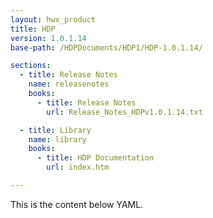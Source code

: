 ```yaml
---
layout: hwx_product
title: HDP
version: 1.0.1.14
base-path: /HDPDocuments/HDP1/HDP-1.0.1.14/

sections:
  - title: Release Notes
    name: releasenotes
    books:
      - title: Release Notes
        url: Release_Notes_HDPv1.0.1.14.txt

  - title: Library
    name: library
    books:
      - title: HDP Documentation
        url: index.htm

---
```


This is the content below YAML.
